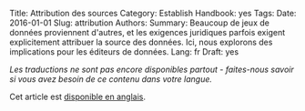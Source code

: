 Title: Attribution des sources
Category: Establish
Handbook: yes
Tags:
Date: 2016-01-01
Slug: attribution
Authors:
Summary: Beaucoup de jeux de données proviennent d'autres, et les exigences juridiques parfois exigent explicitement attribuer la source des données. Ici, nous explorons des implications pour les éditeurs de données.
Lang: fr
Draft: yes


<em>Les traductions ne sont pas encore disponibles partout - faites-nous savoir si vous avez besoin de ce contenu dans votre langue.</em>

Cet article est [disponible en anglais](/en/establish/attribution).
